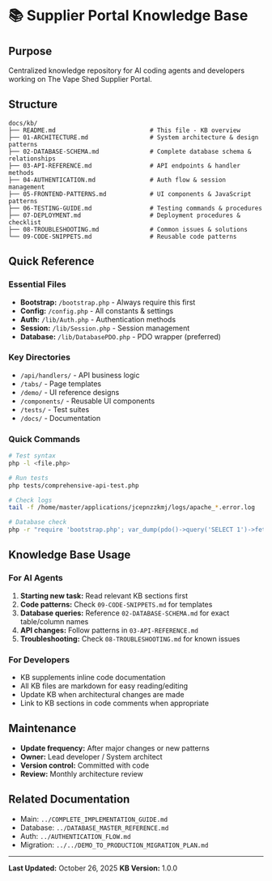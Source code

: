# 📚 Supplier Portal Knowledge Base

## Purpose
Centralized knowledge repository for AI coding agents and developers working on The Vape Shed Supplier Portal.

## Structure

```
docs/kb/
├── README.md                          # This file - KB overview
├── 01-ARCHITECTURE.md                 # System architecture & design patterns
├── 02-DATABASE-SCHEMA.md              # Complete database schema & relationships
├── 03-API-REFERENCE.md                # API endpoints & handler methods
├── 04-AUTHENTICATION.md               # Auth flow & session management
├── 05-FRONTEND-PATTERNS.md            # UI components & JavaScript patterns
├── 06-TESTING-GUIDE.md                # Testing commands & procedures
├── 07-DEPLOYMENT.md                   # Deployment procedures & checklist
├── 08-TROUBLESHOOTING.md              # Common issues & solutions
└── 09-CODE-SNIPPETS.md                # Reusable code patterns
```

## Quick Reference

### Essential Files
- **Bootstrap:** `/bootstrap.php` - Always require this first
- **Config:** `/config.php` - All constants & settings
- **Auth:** `/lib/Auth.php` - Authentication methods
- **Session:** `/lib/Session.php` - Session management
- **Database:** `/lib/DatabasePDO.php` - PDO wrapper (preferred)

### Key Directories
- `/api/handlers/` - API business logic
- `/tabs/` - Page templates
- `/demo/` - UI reference designs
- `/components/` - Reusable UI components
- `/tests/` - Test suites
- `/docs/` - Documentation

### Quick Commands
```bash
# Test syntax
php -l <file.php>

# Run tests
php tests/comprehensive-api-test.php

# Check logs
tail -f /home/master/applications/jcepnzzkmj/logs/apache_*.error.log

# Database check
php -r "require 'bootstrap.php'; var_dump(pdo()->query('SELECT 1')->fetchColumn());"
```

## Knowledge Base Usage

### For AI Agents
1. **Starting new task:** Read relevant KB sections first
2. **Code patterns:** Check `09-CODE-SNIPPETS.md` for templates
3. **Database queries:** Reference `02-DATABASE-SCHEMA.md` for exact table/column names
4. **API changes:** Follow patterns in `03-API-REFERENCE.md`
5. **Troubleshooting:** Check `08-TROUBLESHOOTING.md` for known issues

### For Developers
- KB supplements inline code documentation
- All KB files are markdown for easy reading/editing
- Update KB when architectural changes are made
- Link to KB sections in code comments when appropriate

## Maintenance
- **Update frequency:** After major changes or new patterns
- **Owner:** Lead developer / System architect
- **Version control:** Committed with code
- **Review:** Monthly architecture review

## Related Documentation
- Main: `../COMPLETE_IMPLEMENTATION_GUIDE.md`
- Database: `../DATABASE_MASTER_REFERENCE.md`
- Auth: `../AUTHENTICATION_FLOW.md`
- Migration: `../../DEMO_TO_PRODUCTION_MIGRATION_PLAN.md`

---
**Last Updated:** October 26, 2025
**KB Version:** 1.0.0
